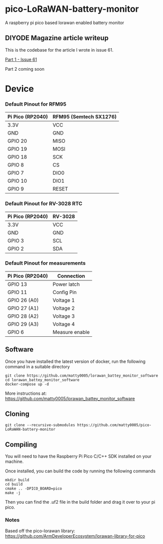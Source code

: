 # pico-LoRaWAN-battery-monitor
A raspberry pi pico based lorawan enabled battery monitor

## DIYODE Magazine article writeup
This is the codebase for the article I wrote in issue 61.

[Part 1 - Issue 61](https://diyodemag.com/projects/raspberry_pi_feather_rp2040_lorawan_battery_monitor_part_1)

Part 2 coming soon


# Device


### Default Pinout for RFM95

| Pi Pico (RP2040) | RFM95 (Semtech SX1276) |
| ----------------- | -------------- |
| 3.3V | VCC |
| GND | GND |
| GPIO 20 | MISO |
| GPIO 19 | MOSI |
| GPIO 18 | SCK |
| GPIO 8 | CS |
| GPIO 7 | DIO0  |
| GPIO 10 | DIO1 |
| GPIO 9 | RESET |


### Default Pinout for RV-3028 RTC

| Pi Pico (RP2040) | RV-3028 |
| ----------------- | -------------- |
| 3.3V | VCC |
| GND | GND |
| GPIO 3 | SCL |
| GPIO 2 | SDA |


### Default Pinout for measurements

| Pi Pico (RP2040) | Connection |
| ----------------- | -------------- |
| GPIO 13 | Power latch |
| GPIO 11 | Config Pin |
| GPIO 26 (A0) | Voltage 1 |
| GPIO 27 (A1) | Voltage 2 |
| GPIO 28 (A2) | Voltage 3 |
| GPIO 29 (A3) | Voltage 4 |
| GPIO 6  | Measure enable |

## Software
Once you have installed the latest version of docker, run the following command in a suitable directory
```
git clone https://github.com/matty0005/lorawan_battey_monitor_software
cd lorawan_battey_monitor_software
docker-compose up -d
```
More instructions at: https://github.com/matty0005/lorawan_battey_monitor_software

## Cloning 
```
git clone --recursive-submodules https://github.com/matty0005/pico-LoRaWAN-battery-monitor
```

## Compiling
You will need to have the Raspberry Pi Pico C/C++ SDK installed on your machine. 

Once installed, you can build the code by running the following commands
```
mkdir build
cd build
cmake .. -DPICO_BOARD=pico
make -j
```
Then you can find the .uf2 file in the build folder and drag it over to your pi pico.

### Notes
Based off the pico-lorawan library: https://github.com/ArmDeveloperEcosystem/lorawan-library-for-pico

